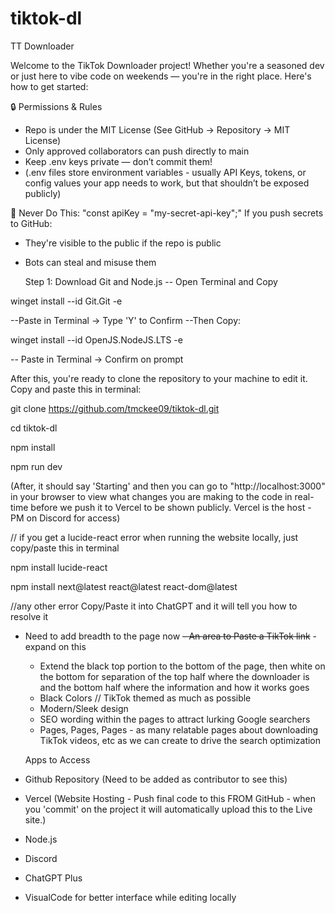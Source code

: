 # tiktok-dl
TT Downloader

Welcome to the TikTok Downloader project! Whether you're a seasoned dev or just here to vibe code on weekends — you're in the right place. 
Here's how to get started:

🔒 Permissions & Rules
- Repo is under the MIT License (See GitHub -> Repository -> MIT License)
- Only approved collaborators can push directly to main
- Keep .env keys private — don’t commit them!
- (.env files store environment variables - usually API Keys, tokens, or config values your app needs to work, but that shouldn’t be exposed publicly)

🚫 Never Do This:
"const apiKey = "my-secret-api-key";"
If you push secrets to GitHub:

- They're visible to the public if the repo is public
- Bots can steal and misuse them

  Step 1: Download Git and Node.js
-- Open Terminal and Copy

winget install --id Git.Git -e

--Paste in Terminal -> Type 'Y' to Confirm
--Then Copy: 

winget install --id OpenJS.NodeJS.LTS -e

-- Paste in Terminal -> Confirm on prompt

After this, you're ready to clone the repository to your machine to edit it. Copy and paste this in terminal:

git clone https://github.com/tmckee09/tiktok-dl.git

cd tiktok-dl

npm install

npm run dev

(After, it should say 'Starting' and then you can go to "http://localhost:3000" in your browser to view what changes you are making to the code in real-time before we push it to Vercel to be shown publicly. Vercel is the host - PM on Discord for access)

// if you get a lucide-react error when running the website locally, just copy/paste this in terminal 

npm install lucide-react

npm install next@latest react@latest react-dom@latest

//any other error Copy/Paste it into ChatGPT and it will tell you how to resolve it

- Need to add breadth to the page now
  ~~- An area to Paste a TikTok link~~ - expand on this
  - Extend the black top portion to the bottom of the page, then white on the bottom for separation of the top half where the downloader is and the bottom half where the information and how it works goes
  - Black Colors // TikTok themed as much as possible
  - Modern/Sleek design
  - SEO wording within the pages to attract lurking Google searchers
  - Pages, Pages, Pages - as many relatable pages about downloading TikTok videos, etc as we can create to drive the search optimization
 
  Apps to Access
 - Github Repository (Need to be added as contributor to see this)
 - Vercel (Website Hosting - Push final code to this FROM GitHub - when you 'commit' on the project it will automatically upload this to the Live site.)
 - Node.js
 - Discord
 - ChatGPT Plus
 - VisualCode for better interface while editing locally







  
  
